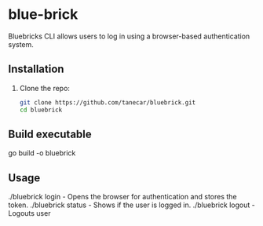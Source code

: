 # blue-brick

Bluebricks CLI allows users to log in using a browser-based authentication system.


## Installation

1. Clone the repo:
   ```sh
   git clone https://github.com/tanecar/bluebrick.git
   cd bluebrick

## Build executable

go build -o bluebrick

## Usage

./bluebrick login  - Opens the browser for authentication and stores the token.
./bluebrick status - Shows if the user is logged in.
./bluebrick logout - Logouts user